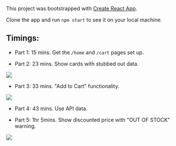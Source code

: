 This project was bootstrapped with [Create React App](https://github.com/facebook/create-react-app).

Clone the app and run `npm start` to see it on your local machine.

## Timings:

- Part 1: 15 mins. Get the `/home` and `/cart` pages set up.

- Part 2: 23 mins. Show cards with stubbed out data.

<img src="https://res.cloudinary.com/small-change/image/upload/v1549513836/cards_c4v98a.png" />

- Part 3: 33 mins. "Add to Cart" functionality.

<img src="https://res.cloudinary.com/small-change/image/upload/v1549513840/cart_xr2i43.png" />

- Part 4: 43 mins. Use API data.

- Part 5: 1hr 5mins. Show discounted price with "OUT OF STOCK" warning.

<img src="https://res.cloudinary.com/small-change/image/upload/v1549513847/out_of_stock_with_discounts_lay1lm.png" />


